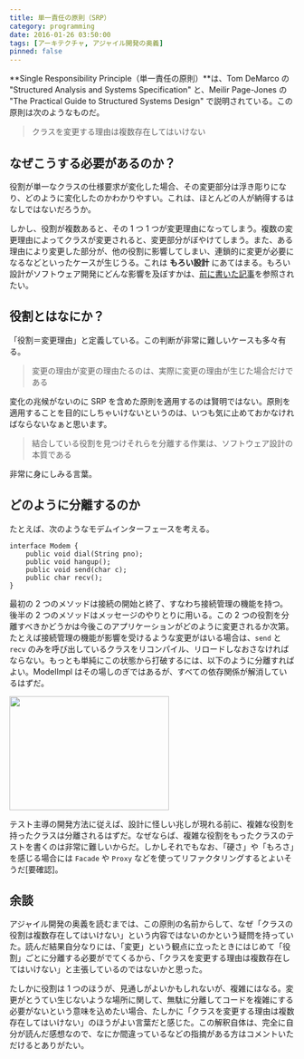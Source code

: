 ```yaml
---
title: 単一責任の原則（SRP）
category: programming
date: 2016-01-26 03:50:00
tags: [アーキテクチャ, アジャイル開発の奥義]
pinned: false
---
```


**Single Responsibility Principle（単一責任の原則）**は、Tom DeMarco の "Structured Analysis and Systems Specification" と、Meilir Page-Jones の "The Practical Guide to Structured Systems Design" で説明されている。この原則は次のようなものだ。

> クラスを変更する理由は複数存在してはいけない

## なぜこうする必要があるのか？

役割が単一なクラスの仕様要求が変化した場合、その変更部分は浮き彫りになり、どのように変化したのかわかりやすい。これは、ほとんどの人が納得するはなしではないだろうか。

しかし、役割が複数あると、その 1 つ 1 つが変更理由になってしまう。複数の変更理由によってクラスが変更されると、変更部分がぼやけてしまう。また、ある理由により変更した部分が、他の役割に影響してしまい、連鎖的に変更が必要になるなどといったケースが生じうる。これは **もろい設計** にあてはまる。もろい設計がソフトウェア開発にどんな影響を及ぼすかは、[前に書いた記事](http://53ningen.com/agile-design/)を参照されたい。

## 役割とはなにか？

「役割＝変更理由」と定義している。この判断が非常に難しいケースも多々有る。

> 変更の理由が変更の理由たるのは、実際に変更の理由が生じた場合だけである

変化の兆候がないのに SRP を含めた原則を適用するのは賢明ではない。原則を適用することを目的にしちゃいけないというのは、いつも気に止めておかなければならないなぁと思います。

> 結合している役割を見つけそれらを分離する作業は、ソフトウェア設計の本質である

非常に身にしみる言葉。

## どのように分離するのか

たとえば、次のようなモデムインターフェースを考える。

```
interface Modem {
    public void dial(String pno);
    public void hangup();
    public void send(char c);
    public char recv();
}
```

最初の 2 つのメソッドは接続の開始と終了、すなわち接続管理の機能を持つ。後半の 2 つのメソッドはメッセージのやりとりに用いる。この 2 つの役割を分離すべきかどうかは今後このアプリケーションがどのように変更されるか次第。たとえば接続管理の機能が影響を受けるような変更がはいる場合は、`send` と `recv` のみを呼び出しているクラスをリコンパイル、リロードしなおさなければならない。もっとも単純にこの状態から打破するには、以下のように分離すればよい。ModelImpl はその場しのぎではあるが、すべての依存関係が解消しているはずだ。

<img src="https://static.53ningen.com/wp-content/uploads/2016/01/21012305/oymhIIrAIqnELN19B4bqpaZCoqlDKQZcqbOeJirBqR1ApaWiqWJoYbAJopGqkMgvk3BXEfppWOgJIpBpyy0QKZ8JSpGAylAj589BYZBpqa7QWEQbbnP0D29RO5EZgwlWcv-IckkPMv2Zm8La59eS0000-e1537460585732.png" width="282" height="201" class="aligncenter size-full wp-image-289" />

テスト主導の開発方法に従えば、設計に怪しい兆しが現れる前に、複雑な役割を持ったクラスは分離されるはずだ。なぜならば、複雑な役割をもったクラスのテストを書くのは非常に難しいからだ。しかしそれでもなお、「硬さ」や「もろさ」を感じる場合には `Facade` や `Proxy` などを使ってリファクタリングするとよいそうだ[要確認]。

## 余談

アジャイル開発の奥義を読むまでは、この原則の名前からして、なぜ「クラスの役割は複数存在してはいけない」という内容ではないのかという疑問を持っていた。読んだ結果自分なりには、「変更」という観点に立ったときにはじめて「役割」ごとに分離する必要がでてくるから、「クラスを変更する理由は複数存在してはいけない」と主張しているのではないかと思った。

たしかに役割は 1 つのほうが、見通しがよいかもしれないが、複雑にはなる。変更がとうてい生じないような場所に関して、無駄に分離してコードを複雑にする必要がないという意味を込めたい場合、たしかに「クラスを変更する理由は複数存在してはいけない」のほうがよい言葉だと感じた。この解釈自体は、完全に自分が読んだ感想なので、なにか間違っているなどの指摘がある方はコメントいただけるとありがたい。
